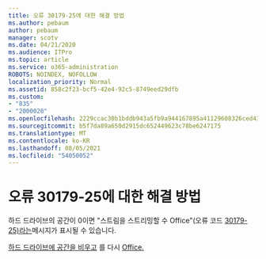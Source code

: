 ```yaml
---
title: 오류 30179-25에 대한 해결 방법
ms.author: pebaum
author: pebaum
manager: scotv
ms.date: 04/21/2020
ms.audience: ITPro
ms.topic: article
ms.service: o365-administration
ROBOTS: NOINDEX, NOFOLLOW
localization_priority: Normal
ms.assetid: 858c2f23-bcf5-42e4-92c5-8749eed29dfb
ms.custom:
- "835"
- "2000020"
ms.openlocfilehash: 2229ccac30b1bddb943a5fb9a944167895a41129608326ced437231166920610
ms.sourcegitcommit: b5f7da89a650d2915dc652449623c78be6247175
ms.translationtype: MT
ms.contentlocale: ko-KR
ms.lasthandoff: 08/05/2021
ms.locfileid: "54050052"
---
```

# <a name="solutions-for-error-30179-25"></a>오류 30179-25에 대한 해결 방법

하드 드라이브의 공간이 0이면 "스트림을 스트리밍할 수 Office"(오류 코드 [30179-25)라는](https://support.office.com/article/e40d3c7d-98f6-4284-94a0-882beaa44593?wt.mc_id=Alchemy_ClientDIA)메시지가 표시될 수 있습니다.
  
[하드 드라이브에 공간을 비우고](https://support.microsoft.com/help/12425/windows-10-free-up-drive-space) 를 다시 [Office.](https://portal.office.com/OLS/MySoftware.aspx)
  